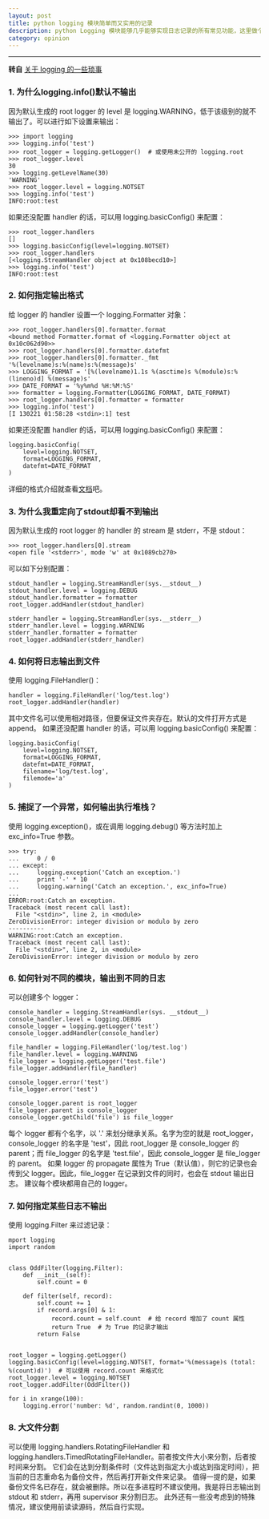 ```yaml
---
layout: post
title: python logging 模块简单而又实用的记录
description: python Logging 模块能够几乎能够实现日志记录的所有常见功能，这里做个记录
category: opinion
---
```

---
 **转自** [关于 logging 的一些琐事](http://www.keakon.net/2013/02/21/%E5%85%B3%E4%BA%8Elogging%E7%9A%84%E4%B8%80%E4%BA%9B%E7%90%90%E4%BA%8B)
 
<!-- more -->
### 1. 为什么logging.info()默认不输出

因为默认生成的 root logger 的 level 是 logging.WARNING，低于该级别的就不输出了。可以进行如下设置来输出：

```
>>> import logging
>>> logging.info('test')
>>> root_logger = logging.getLogger()  # 或使用未公开的 logging.root
>>> root_logger.level
30
>>> logging.getLevelName(30)
'WARNING'
>>> root_logger.level = logging.NOTSET
>>> logging.info('test')
INFO:root:test
```

如果还没配置 handler 的话，可以用 logging.basicConfig() 来配置：

```
>>> root_logger.handlers
[]
>>> logging.basicConfig(level=logging.NOTSET)
>>> root_logger.handlers
[<logging.StreamHandler object at 0x108becd10>]
>>> logging.info('test')
INFO:root:test
```

### 2. 如何指定输出格式

给 logger 的 handler 设置一个 logging.Formatter 对象：

```
>>> root_logger.handlers[0].formatter.format
<bound method Formatter.format of <logging.Formatter object at 0x10c062d90>>
>>> root_logger.handlers[0].formatter.datefmt
>>> root_logger.handlers[0].formatter._fmt
'%(levelname)s:%(name)s:%(message)s'
>>> LOGGING_FORMAT = '[%(levelname)1.1s %(asctime)s %(module)s:%(lineno)d] %(message)s'
>>> DATE_FORMAT = '%y%m%d %H:%M:%S'
>>> formatter = logging.Formatter(LOGGING_FORMAT, DATE_FORMAT)
>>> root_logger.handlers[0].formatter = formatter
>>> logging.info('test')
[I 130221 01:58:28 <stdin>:1] test
```

如果还没配置 handler 的话，可以用 logging.basicConfig() 来配置：

```
logging.basicConfig(
    level=logging.NOTSET,
    format=LOGGING_FORMAT,
    datefmt=DATE_FORMAT
)
```

详细的格式介绍就查看[文档](http://docs.python.org/2/library/logging.html#logrecord-attributes)吧。

### 3. 为什么我重定向了stdout却看不到输出

因为默认生成的 root logger 的 handler 的 stream 是 stderr，不是 stdout：

```
>>> root_logger.handlers[0].stream
<open file '<stderr>', mode 'w' at 0x1089cb270>
```

可以如下分别配置：

```
stdout_handler = logging.StreamHandler(sys.__stdout__)
stdout_handler.level = logging.DEBUG
stdout_handler.formatter = formatter
root_logger.addHandler(stdout_handler)

stderr_handler = logging.StreamHandler(sys.__stderr__)
stderr_handler.level = logging.WARNING
stderr_handler.formatter = formatter
root_logger.addHandler(stderr_handler)
```

### 4. 如何将日志输出到文件

使用 logging.FileHandler()：

```
handler = logging.FileHandler('log/test.log')
root_logger.addHandler(handler)
```

其中文件名可以使用相对路径，但要保证文件夹存在。默认的文件打开方式是 append。
如果还没配置 handler 的话，可以用 logging.basicConfig() 来配置：

```
logging.basicConfig(
    level=logging.NOTSET,
    format=LOGGING_FORMAT,
    datefmt=DATE_FORMAT,
    filename='log/test.log',
    filemode='a'
)
```

### 5. 捕捉了一个异常，如何输出执行堆栈？

使用 logging.exception()，或在调用 logging.debug() 等方法时加上 exc_info=True 参数。

```
>>> try:
...     0 / 0
... except:
...     logging.exception('Catch an exception.')
...     print '-' * 10
...     logging.warning('Catch an exception.', exc_info=True)
... 
ERROR:root:Catch an exception.
Traceback (most recent call last):
  File "<stdin>", line 2, in <module>
ZeroDivisionError: integer division or modulo by zero
----------
WARNING:root:Catch an exception.
Traceback (most recent call last):
  File "<stdin>", line 2, in <module>
ZeroDivisionError: integer division or modulo by zero
```

### 6. 如何针对不同的模块，输出到不同的日志

可以创建多个 logger：

```
console_handler = logging.StreamHandler(sys. __stdout__)
console_handler.level = logging.DEBUG
console_logger = logging.getLogger('test')
console_logger.addHandler(console_handler)

file_handler = logging.FileHandler('log/test.log')
file_handler.level = logging.WARNING
file_logger = logging.getLogger('test.file')
file_logger.addHandler(file_handler)

console_logger.error('test')
file_logger.error('test')

console_logger.parent is root_logger
file_logger.parent is console_logger
console_logger.getChild('file') is file_logger
```

每个 logger 都有个名字，以 '.' 来划分继承关系。名字为空的就是 root_logger，console_logger 的名字是 'test'，因此 root_logger 是 console_logger 的 parent；而 file_logger 的名字是 'test.file'，因此 console_logger 是 file_logger 的 parent。
如果 logger 的 propagate 属性为 True（默认值），则它的记录也会传到父 logger。因此，file_logger 在记录到文件的同时，也会在 stdout 输出日志。
建议每个模块都用自己的 logger。

### 7. 如何指定某些日志不输出

使用 logging.Filter 来过滤记录：

```
mport logging
import random


class OddFilter(logging.Filter):
    def __init__(self):
        self.count = 0

    def filter(self, record):
        self.count += 1
        if record.args[0] & 1:
            record.count = self.count  # 给 record 增加了 count 属性
            return True  # 为 True 的记录才输出
        return False


root_logger = logging.getLogger()
logging.basicConfig(level=logging.NOTSET, format='%(message)s (total: %(count)d)')  # 可以使用 record.count 来格式化
root_logger.level = logging.NOTSET
root_logger.addFilter(OddFilter())

for i in xrange(100):
    logging.error('number: %d', random.randint(0, 1000))
```

### 8. 大文件分割

可以使用 logging.handlers.RotatingFileHandler 和 logging.handlers.TimedRotatingFileHandler。前者按文件大小来分割，后者按时间来分割。
它们会在达到分割条件时（文件达到指定大小或达到指定时间），把当前的日志重命名为备份文件，然后再打开新文件来记录。
值得一提的是，如果备份文件名已存在，就会被删除。所以在多进程时不建议使用。我是将日志输出到 stdout 和 stderr，再用 supervisor 来分割日志。
此外还有一些没考虑到的特殊情况，建议使用前读读源码，然后自行实现。
